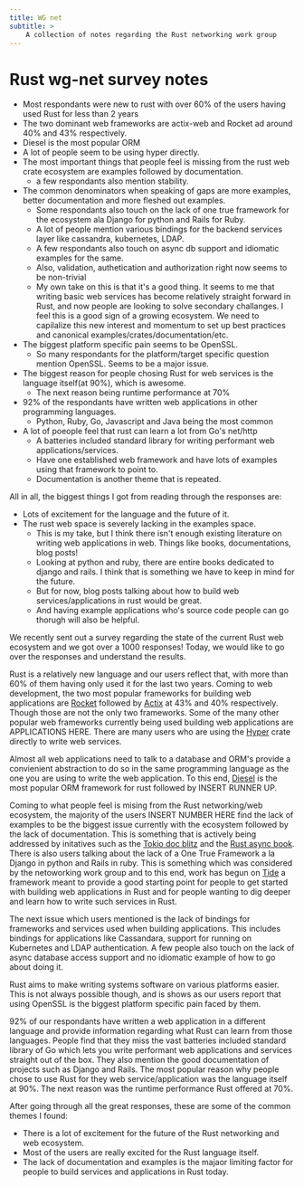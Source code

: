```yaml
---
title: WG net
subtitle: >
    A collection of notes regarding the Rust networking work group
---
```


# Rust wg-net survey notes

* Most respondants were new to rust with over 60% of the users having used Rust for less than 2 years
* The two dominant web frameworks are actix-web and Rocket ad around 40% and 43% respectively.
* Diesel is the most popular ORM
* A lot of people seem to be using hyper directly.
* The most important things that people feel is missing from the rust web crate ecosystem are examples followed by documentation.
    * a few respondants also mention stability.
* The common denominators when speaking of gaps are more examples, better documentation and more fleshed out examples.
    * Some respondants also touch on the lack of one true framework for the ecosystem ala Django for python and Rails for Ruby.
    * A lot of people mention various bindings for the backend services layer like cassandra, kubernetes, LDAP.
    * A few respondants also touch on async db support and idiomatic examples for the same.
    * Also, validation, authetication and authorization right now seems to be non-trivial
    * My own take on this is that it's a good thing. It seems to me that writing basic web services has become relatively straight forward in Rust, and now people are looking to solve secondary challanges. I feel this is a good sign of a growing ecosystem. We need to capilalize this new interest and momentum to set up best practices and canonical examples/crates/documentation/etc.
* The biggest platform specific pain seems to be OpenSSL.
    * So many respondants for the platform/target specific question mention OpenSSL. Seems to be a major issue.
* The biggest reason for people chosing Rust for web services is the language itself(at 90%), which is awesome.
    * The next reason being runtime performance at 70%
* 92% of the respondants have written web applications in other programming languages.
    * Python, Ruby, Go, Javascript and Java being the most common
* A lot of poeople feel that rust can learn a lot from Go's net/http
    * A batteries included standard library for writing performant web applications/services.
    * Have one established web framework and have lots of examples using that framework to point to.
    * Documentation is another theme that is repeated.

All in all, the biggest things I got from reading through the responses are:

* Lots of excitement for the language and the future of it.
* The rust web space is severely lacking in the examples space.
    * This is my take, but I think there isn't enough existing literature on writing web applications in web. Things like books, documentations, blog posts!
    * Looking at python and ruby, there are entire books dedicated to django and rails. I think that is something we have to keep in mind for the future.
    * But for now, blog posts talking about how to build web services/applications in rust would be great.
    * And having example applications who's source code people can go thorugh will also be helpful.


We recently sent out a survey regarding the state of the current Rust web ecosystem and we got over a 1000 responses! Today, we would like to go over the responses and understand the results.

Rust is a relatively new language and our users reflect that, with more than 60% of them having only used it for the last two years. Coming to web development, the two most popular frameworks for building web applications are [Rocket]() followed by [Actix]() at 43% and 40% respectively. Though those are not the only two frameworks. Some of the many other popular web frameworks currently being used building web applications are APPLICATIONS HERE. There are many users who are using the [Hyper]() crate directly to write web services.

Almost all web applications need to talk to a database and ORM's provide a convienient abstraction to do so in the same programming language as the one you are using to write the web application. To this end, [Diesel]() is the most popular ORM framework for rust followed by INSERT RUNNER UP.

Coming to what people feel is mising from the Rust networking/web ecosystem, the majority of the users INSERT NUMBER HERE find the lack of examples to be the biggest issue currently with the ecosystem followed by the lack of documentation. This is something that is actively being addressed by initatives such as the [Tokio doc blitz]() and the [Rust async book](). There is also users talking about the lack of a One True Framework a la Django in python and Rails in ruby. This is something which was considered by the netoworking work group and to this end, work has begun on [Tide]() a framework meant to provide a good starting point for people to get started with building web applications in Rust and for people wanting to dig deeper and learn how to write such services in Rust.

The next issue which users mentioned is the lack of bindings for frameworks and services used when building applications. This includes bindings for applications like Cassandara, support for running on Kubernetes and LDAP authentication. A few people also touch on the lack of async database access support and no idiomatic example of how to go about doing it.

Rust aims to make writing systems software on various platforms easier. This is not always possible though, and is shows as our users report that using OpenSSL is the biggest platform specific pain faced by them.


92% of our respondants have written a web application in a different language and provide information regarding what Rust can learn from those languages. People find that they miss the vast batteries included standard library of Go which lets you write performant web applications and services straight out of the box. They also mention the good documentation of projects such as Django and Rails. The most popular reason why people chose to use Rust for they web service/application was the language itself at 90%. The next reason was the runtime performance Rust offered at 70%.

After going through all the great responses, these are some of the common themes I found:

* There is a lot of excitement for the future of the Rust networking and web ecosystem.
* Most of the users  are really excited for the Rust language itself.
* The lack of documentation and examples is the majaor limiting factor for people to build services and applications in Rust today.
